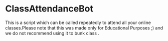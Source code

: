 # ClassAttendanceBot
 This is a script which can be called repeatedly to attend all your online classes.Please note that this was made only for Educational Purposes ;) and we do not recommend using it to bunk class .
